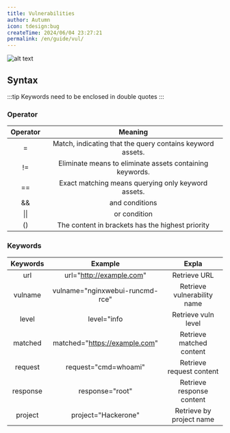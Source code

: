 ```yaml
---
title: Vulnerabilities
author: Autumn
icon: tdesign:bug
createTime: 2024/06/04 23:27:21
permalink: /en/guide/vul/
---
```

![alt text](/images/vul-en.png)
## Syntax
:::tip
Keywords need to be enclosed in double quotes
:::

### Operator

|     Operator  |             Meaning |
| :----------------------: | :-----------------------: |
|      =       | Match, indicating that the query contains keyword assets. |
|      !=      | Eliminate means to eliminate assets containing keywords.  |
|      ==      |    Exact matching means querying only keyword assets.     |
|      &&      |                      and conditions                       |
|     \|\|     |                       or condition                        |
|      ()      |     The content in brackets has the highest priority      |


### **Keywords**
| Keywords     |         Example          |       Expla              |
| :----------: | :----------------------: | :----------------------: |
|   url    |    url="http://example.com"     |        Retrieve URL         |
| vulname  | vulname="nginxwebui-runcmd-rce" | Retrieve vulnerability name |
|  level   |           level="info           |     Retrieve vuln level     |
| matched  |  matched="https://example.com"  |  Retrieve matched content   |
| request  |      request="cmd=whoami"       |  Retrieve request content   |
| response |         response="root"         |  Retrieve response content  |
| project  |       project="Hackerone"       |  Retrieve by project name   |